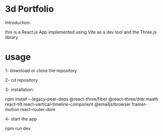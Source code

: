 # 3d Portfolio

Introduction:

this is a React.js App implemented using Vite as a dev tool and the Three.js library

# usage

1- download or clone the repository

2- cd repository

3- installation: 

npm install --legacy-peer-deps @react-three/fiber @react-three/drei maath react-tilt react-vertical-timeline-component @emailjs/browser framer-motion react-router-dom

4- start the app 

npm run dev


